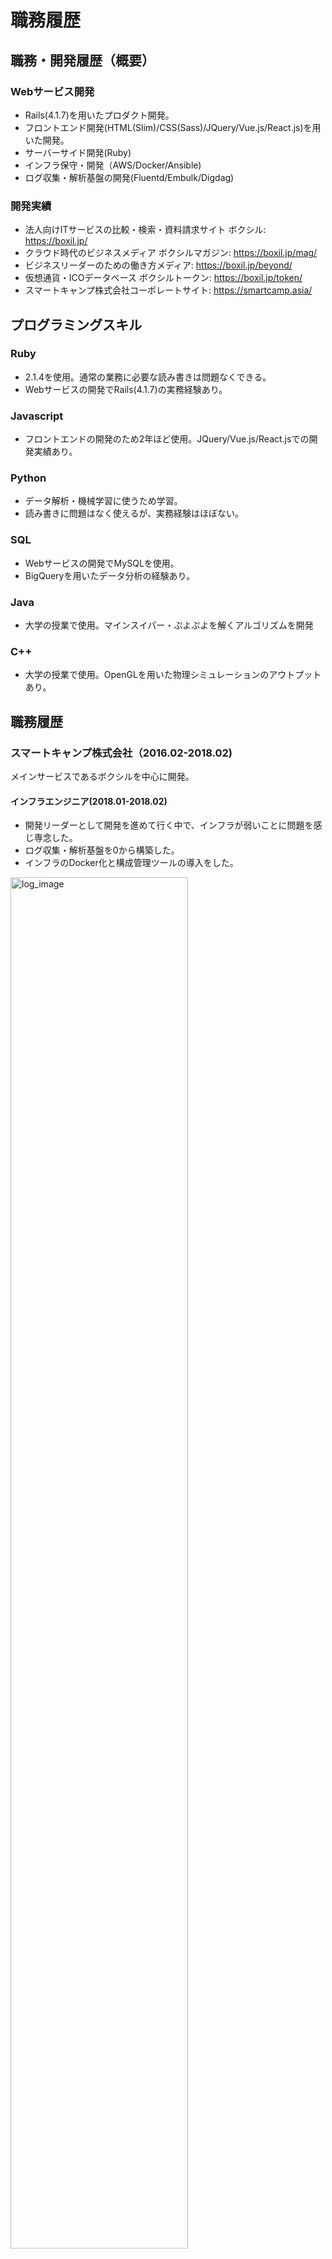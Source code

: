 # 職務履歴

## 職務・開発履歴（概要）

### Webサービス開発
- Rails(4.1.7)を用いたプロダクト開発。
- フロントエンド開発(HTML(Slim)/CSS(Sass)/JQuery/Vue.js/React.js)を用いた開発。
- サーバーサイド開発(Ruby)
- インフラ保守・開発（AWS/Docker/Ansible)
- ログ収集・解析基盤の開発(Fluentd/Embulk/Digdag)

### 開発実績
- 法人向けITサービスの比較・検索・資料請求サイト ボクシル: https://boxil.jp/
- クラウド時代のビジネスメディア ボクシルマガジン: https://boxil.jp/mag/
- ビジネスリーダーのための働き方メディア: https://boxil.jp/beyond/
- 仮想通貨・ICOデータベース ボクシルトークン: https://boxil.jp/token/
- スマートキャンプ株式会社コーポレートサイト: https://smartcamp.asia/

## プログラミングスキル
### Ruby
- 2.1.4を使用。通常の業務に必要な読み書きは問題なくできる。
- Webサービスの開発でRails(4.1.7)の実務経験あり。

### Javascript
- フロントエンドの開発のため2年ほど使用。JQuery/Vue.js/React.jsでの開発実績あり。

### Python
- データ解析・機械学習に使うため学習。
- 読み書きに問題はなく使えるが、実務経験はほぼない。

### SQL
- Webサービスの開発でMySQLを使用。
- BigQueryを用いたデータ分析の経験あり。

### Java
- 大学の授業で使用。マインスイパー・ぷよぷよを解くアルゴリズムを開発

### C++
- 大学の授業で使用。OpenGLを用いた物理シミュレーションのアウトプットあり。

## 職務履歴
### スマートキャンプ株式会社（2016.02-2018.02)
メインサービスであるボクシルを中心に開発。

#### インフラエンジニア(2018.01-2018.02)
- 開発リーダーとして開発を進めて行く中で、インフラが弱いことに問題を感じ専念した。
- ログ収集・解析基盤を0から構築した。
- インフラのDocker化と構成管理ツールの導入をした。

<img width="75%" alt="log_image" src="https://user-images.githubusercontent.com/13075793/36792133-f8ec535c-1cdc-11e8-8c73-bd092b03edcd.png">

#### プロダクト開発リーダー(2017.07-2018.01)
- 4人の開発メンバーの統括とプロダクト企画、レビュー、リリース、インフラ全てに責任を持った。
- 働き方改革メディアBeyondを2017年9月に、ICO比較サイトBoxilTokenを2017年10月にリリース
- MVPとDataDrivenを標語に開発チームを率いた。リソースが少ない中で最大の成果（売り上げ）を出すために、全てDataベースで判断し、最低限の必要な物を見つけてスピーディーに実装して行く(MVP)ことを目指した。それが2ヵ月連続プロダクトリリースに繋がった。

##### 特に成果をあげた施策
[この先やってみたいこと](./motivation_letter)に記載した通り、「データを施策の根拠にすること」「施策の効果を検証する」ことに注力した。

- CVページの開発
  - CVしたユーザーの再CV率が高いことに注目し、CV後に一つのページにユーザーを集め、レコメンド等を行った。
  - 開発したCVページはABテストの成果もあり、サイトで一番CVRが高いページになった。
- ユーザー経路分析の実施
  - ユーザーの経路の傾向を確認し、それに沿ってABテストを繰り返し実施した。
  - 2ヵ月でCV数150%を達成した。
- ホワイトペーパーの開発
  - ユーザーは同カテゴリのサービスでCVしている傾向に注目し、同じカテゴリの「選び方ガイド」としてホワイトペーパーを開発提案した。
  - サービスで一番のCV数を出す商材になった。

#### プロダクト開発(2016.02-2017.07)
ボクシルの開発を中心に行った。
- フロントエンド開発
- バックエンド開発
- テストの導入
- コーディングルールの導入

